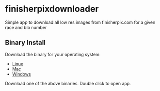 # finisherpixdownloader
Simple app to download all low res images from finisherpix.com for a 
given race and bib number

## Binary Install 

Download the binary for your operating system

- [Linux](../../raw/master/dist/Linux/finisherpixdownloader)
- [Mac](../../raw/master/dist/Mac/finisherpixdownloader)
- [Windows](../../raw/master/dist/Windows/finisherpixdownloader.exe)

Download one of the above binaries. Double click to open app. 


